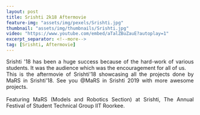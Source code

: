 ```yaml
---
layout: post
title: Srishti 2k18 Aftermovie
feature-img: "assets/img/pexels/Srishti.jpg"
thumbnail: "assets/img/thumbnails/Srishti.jpg"
video: "https://www.youtube.com/embed/aTalZBuZauE?autoplay=1"
excerpt_separator: <!--more-->
tag: [Srishti, Aftermovie]
---
```


<p style="text-align:justify;">Srishti '18 has been a huge success because of the hard-work of various students. It was the audience which was the encouragement for all of us. 
<br>
This is the aftermovie of Srishti'18 showcasing all the projects done by MaRS in Srishti'18.
See you @MaRS in Srishti 2019 with more awesome projects.
<br><br>
<!--more-->
Featuring MaRS (Models and Robotics Section) at Srishti, The Annual Festival of Student Technical Group IIT Roorkee.</p>

 

